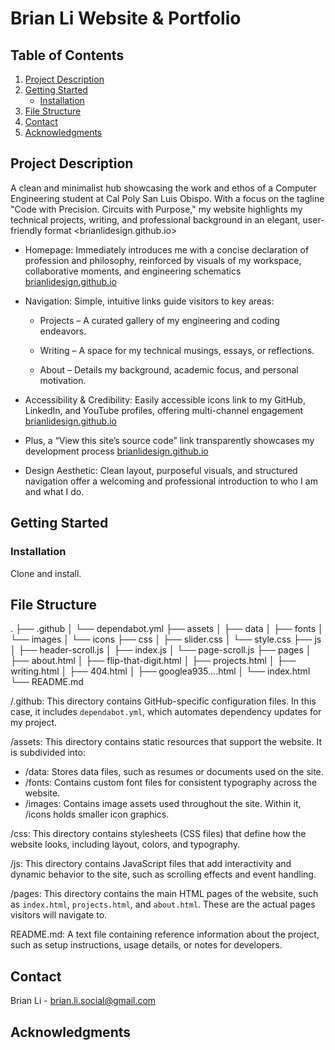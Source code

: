 # Brian Li Website & Portfolio

## Table of Contents

1. [Project Description](#project-description)
2. [Getting Started](#getting-started)
   - [Installation](#installation)
3. [File Structure](#file-structure)
4. [Contact](#contact)
5. [Acknowledgments](#acknowledgments)

## Project Description

A clean and minimalist hub showcasing the work and ethos of a Computer Engineering student at Cal Poly San Luis Obispo. With a focus on the tagline "Code with Precision. Circuits with Purpose," my website highlights my technical projects, writing, and professional background in an elegant, user-friendly format
<brianlidesign.github.io>

- Homepage: Immediately introduces me with a concise declaration of profession and philosophy, reinforced by visuals of my workspace, collaborative moments, and engineering schematics
  [brianlidesign.github.io][website-url]

- Navigation: Simple, intuitive links guide visitors to key areas:

  - Projects – A curated gallery of my engineering and coding endeavors.

  - Writing – A space for my technical musings, essays, or reflections.

  - About – Details my background, academic focus, and personal motivation.

- Accessibility & Credibility: Easily accessible icons link to my GitHub, LinkedIn, and YouTube profiles, offering multi-channel engagement
  [brianlidesign.github.io][website-url]
- Plus, a “View this site’s source code” link transparently showcases my development process
  [brianlidesign.github.io][website-url]

- Design Aesthetic: Clean layout, purposeful visuals, and structured navigation offer a welcoming and professional introduction to who I am and what I do.

## Getting Started

### Installation

Clone and install.

## File Structure

.
├── .github
│ └── dependabot.yml
├── assets
│ ├── data
│ ├── fonts
│ └── images
│ └── icons
├── css
│ ├── slider.css
│ └── style.css
├── js
│ ├── header-scroll.js
│ ├── index.js
│ └── page-scroll.js
├── pages
│ ├── about.html
│ ├── flip-that-digit.html
│ ├── projects.html
│ ├── writing.html
│ ├── 404.html
│ ├── googlea935....html
│ └── index.html
└── README.md

/.github: This directory contains GitHub-specific configuration files. In this case, it includes `dependabot.yml`, which automates dependency updates for my project.

/assets: This directory contains static resources that support the website. It is subdivided into:

- /data: Stores data files, such as resumes or documents used on the site.
- /fonts: Contains custom font files for consistent typography across the website.
- /images: Contains image assets used throughout the site. Within it, /icons holds smaller icon graphics.

/css: This directory contains stylesheets (CSS files) that define how the website looks, including layout, colors, and typography.

/js: This directory contains JavaScript files that add interactivity and dynamic behavior to the site, such as scrolling effects and event handling.

/pages: This directory contains the main HTML pages of the website, such as `index.html`, `projects.html`, and `about.html`. These are the actual pages visitors will navigate to.

README.md: A text file containing reference information about the project, such as setup instructions, usage details, or notes for developers.

## Contact

Brian Li - <brian.li.social@gmail.com>

## Acknowledgments

<!-- MARKDOWN LINKS & IMAGES -->

[website-url]: https://brianlidesign.github.io/
